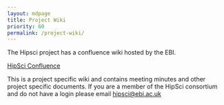 ```yaml
---
layout: mdpage
title: Project Wiki
priority: 60
permalink: /project-wiki/
---
```


The Hipsci project has a confluence wiki hosted by the EBI.

[HipSci Confluence](http://www.ebi.ac.uk/seqdb/confluence/display/HIPSCI/Home)

This is a project specific wiki and contains meeting minutes and other project
specific documents. If you are a member of the HipSci consortium and do not
have a login please email [hipsci@ebi.ac.uk](mailto:hipsci@ebi.ac.uk)

